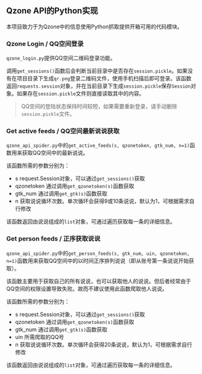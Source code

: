 ## Qzone API的Python实现

本项目致力于为Qzone中的信息使用Python抓取提供开箱可用的代码模块。

### Qzone Login / QQ空间登录

`qzone_login.py`提供QQ空间二维码登录功能。

调用`get_sessions()`函数后会判断当前目录中是否存在`session.pickle`。如果没有在项目目录下生成`qr.png`登录二维码文件，使用手机扫描后即可登录。该函数返回`requests.session`对象，并在当前目录下生成`session.pickle`保存`Session`对象。如果存在`session.pickle`文件则直接读取其中的内容。

> QQ空间的登陆状态保持时间较短，如果需要重新登录，请手动删除`session.pickle`文件。

### Get active feeds / QQ空间最新说说获取

`qzone_api_spider.py`中的`get_active_feeds(s, qzonetoken, gtk_num, n=1)`函数用来获取QQ空间中的最新说说。

该函数所需的参数分别为：
- s request.Session对象，可以通过`get_sessions()`获取
- qzonetoken 通过调用`get_qzonetoken(s)`函数获取
- gtk_num 通过调用`get_gtk(s)`函数获取
- n 获取说说循环次数。单次循环会获得9或10条说说，默认为1，可根据需求自行修改

该函数返回由说说组成的`list`对象，可通过遍历获取每一条的详细信息。

### Get person feeds / 正序获取说说

`qzone_api_spider.py`中的`get_person_feeds(s, gtk_num, uin, qzonetoken, n=1)`函数用来获取QQ空间中的以时间正序排列说说（即从账号第一条说说开始获取）。

该函数主要用于获取自己的所有说说，也可以获取他人的说说。但后者经常由于QQ空间的权限设置导致失败。故而不建议使用此函数爬取他人说说。

该函数所需的参数分别为：
- s request.Session对象，可以通过`get_sessions()`获取
- qzonetoken 通过调用`get_qzonetoken(s)`函数获取
- gtk_num 通过调用`get_gtk(s)`函数获取
- uin 所需爬取的QQ号
- n 获取说说循环次数。单次循环会获得20条说说，默认为1，可根据需求自行修改

该函数返回由说说组成的`list`对象，可通过遍历获取每一条的详细信息。
